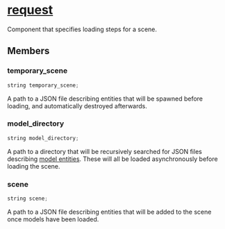 # [request](request.hpp)

Component that specifies loading steps for a scene.

## Members

### temporary_scene

```cpp
string temporary_scene;
```

A path to a JSON file describing entities that will be spawned before loading, and automatically destroyed afterwards.

### model_directory

```cpp
string model_directory;
```

A path to a directory that will be recursively searched for JSON files describing [model entities](../../model_instance/data/model.md). These will all be loaded asynchronously before loading the scene.

### scene

```cpp
string scene;
```

A path to a JSON file describing entities that will be added to the scene once models have been loaded.